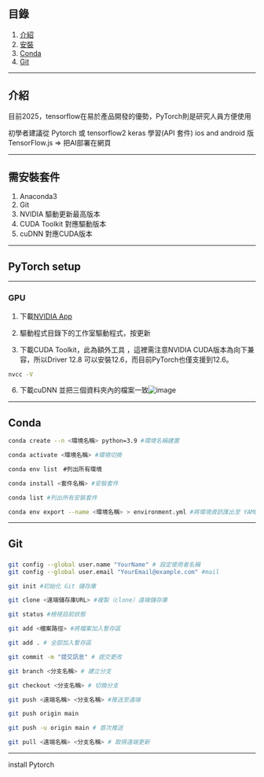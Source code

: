 


## 目錄
1. [介紹](#介紹)
2. [安裝](#需安裝套件)
3. [Conda](#conda)
4. [Git](#git)
----
## 介紹
目前2025，tensorflow在易於產品開發的優勢，PyTorch則是研究人員方便使用

初學者建議從 Pytorch 或 tensorflow2 keras 學習(API 套件)
ios and android 版 
TensorFlow.js => 把AI部署在網頁

----

## 需安裝套件
1. Anaconda3
2. Git
3. NVIDIA 驅動更新最高版本
4. CUDA Toolkit 對應驅動版本
5. cuDNN 對應CUDA版本
----
## PyTorch setup
----
### GPU
1. 下載[NVIDIA App](https://www.nvidia.com/zh-tw/software/nvidia-app/)

3. 驅動程式目錄下的工作室驅動程式，按更新
4. 下載CUDA Toolkit，此為額外工具 ，這裡需注意NVIDIA CUDA版本為向下兼容，所以Driver 12.8 可以安裝12.6，而目前PyTorch也僅支援到12.6。
  ```bash
  nvcc -V
  ```
6. 下載cuDNN 並把三個資料夾內的檔案一致![image](https://github.com/user-attachments/assets/78e7b4c4-af59-4c70-b1c6-671e40119786)

----
## Conda
```bash
conda create --n <環境名稱> python=3.9 #環境名稱建置
```
```bash
conda activate <環境名稱> #環境切換
```
```bash 
conda env list　#列出所有環境
```
```bash
conda install <套件名稱> #安裝套件
``` 
```bash
conda list #列出所有安裝套件
```
```bash
conda env export --name <環境名稱> > environment.yml #將環境資訊匯出至 YAML 檔
```
----
## Git
###
```bash
git config --global user.name "YourName" # 設定使用者名稱
git config --global user.email "YourEmail@example.com" #mail
```
```bash
git init #初始化 Git 儲存庫
```
```bash
git clone <遠端儲存庫URL> #複製（clone）遠端儲存庫
```
```bash
git status #檢視目前狀態
```
```bash
git add <檔案路徑> #將檔案加入暫存區
```
```bash
git add . # 全部加入暫存區
```
```bash
git commit -m "提交訊息" # 提交更改
```
```bash
git branch <分支名稱> # 建立分支
```
```bash
git checkout <分支名稱> # 切換分支
```
```bash
git push <遠端名稱> <分支名稱> #推送至遠端
```
```bash
git push origin main
```
```bash
git push -u origin main # 首次推送
```
```bash
git pull <遠端名稱> <分支名稱> # 取得遠端更新
```
----







install Pytorch 

# 
